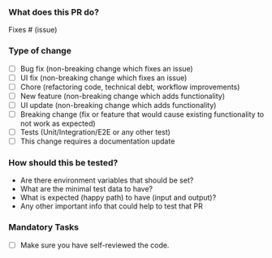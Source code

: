 ### What does this PR do?

<!-- Please include a summary of the change and which issue is fixed. Please also include relevant motivation and context. List any dependencies that are required for this change. -->

Fixes # (issue) <!-- remove if linear will find it anyways -->

<!-- Please provide screenshots or a screen recording for visual changes to speed up reviews. -->


### Type of change

<!-- Please delete bullets that are not relevant. -->

- [ ] Bug fix (non-breaking change which fixes an issue)
- [ ] UI fix (non-breaking change which fixes an issue)
- [ ] Chore (refactoring code, technical debt, workflow improvements)
- [ ] New feature (non-breaking change which adds functionality)
- [ ] UI update (non-breaking change which adds functionality)
- [ ] Breaking change (fix or feature that would cause existing functionality to not work as expected)
- [ ] Tests (Unit/Integration/E2E or any other test)
- [ ] This change requires a documentation update

### How should this be tested?

<!-- Please describe the tests that you ran to verify your changes. Provide instructions so we can reproduce. Please also list any relevant details for your test configuration. Write details that help to start the tests -->

- Are there environment variables that should be set?
- What are the minimal test data to have?
- What is expected (happy path) to have (input and output)?
- Any other important info that could help to test that PR

### Mandatory Tasks

- [ ] Make sure you have self-reviewed the code.

